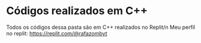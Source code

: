# Códigos realizados em C++
Todos os códigos dessa pasta são em C++ realizados no Replit/n
Meu perfil no replit:
https://replit.com/@rafazombyt
